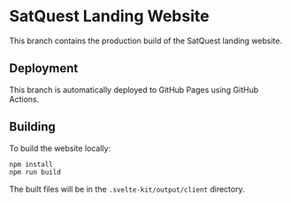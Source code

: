 # SatQuest Landing Website

This branch contains the production build of the SatQuest landing website.

## Deployment

This branch is automatically deployed to GitHub Pages using GitHub Actions.

## Building

To build the website locally:

```bash
npm install
npm run build
```

The built files will be in the `.svelte-kit/output/client` directory.
